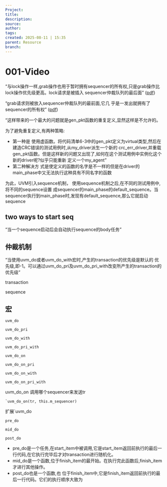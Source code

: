 ```yaml
---
Project:
title: 
description: 
source: 
author: 
tags: 
created: 2025-08-11 | 15:35
parent: Resource
branch: 
---
```

# 001-Video
“与lock操作一样,grab操作也用于暂时拥有sequencer的所有权,只是grab操作比lock操作优先级更高。lock请求是被插入 sequencer仲裁队列的最后面” ([pdf](zotero://open-pdf/library/items/BH7DPRKX?page=403&annotation=SQVRK7NY))

“grab请求则被放入sequencer仲裁队列的最前面,它几 乎是一发出就拥有了sequencer的所有权” ([pdf](zotero://open-pdf/library/items/BH7DPRKX?page=403&annotation=6DH43NCT))


“这样带来的一个最大的问题就是gen_pkt函数的重复定义,显然这样是不允许的。

为了避免重复定义,有两种策略:
- 第一种是 使用虚函数。将代码清单6-3中的gen_pkt定义为virtual类型,然后在建造CRC错误的测试用例时,从my_driver派生一个新的 crc_err_driver,并重载gen_pkt函数。但是这样新的问题又出现了,如何在这个测试用例中实例化这个新的driver呢?似乎只能重新 定义一个my_agent”
- 第二种解决方  式是使定义的函数的名字是不一样的但是在driver的main_phase中又无法执行这种具有不同名字的函数

为此，UVM引入sequence机制，
使用sequence机制之后,在不同的测试用例中,将不同的sequence设置  成sequencer的main_phase的default_sequence。当sequencer执行到main_phase时,发现有default_sequence,那么它就启动sequence

## two ways to start seq 


“当一个sequence启动后会自动执行sequence的body任务”

## 仲裁机制
“当使用uvm_do或者uvm_do_with宏时,产生的transaction的优先级是默认的 优先级,即-1。可以通过uvm_do_pri及uvm_do_pri_with改变所产生的transaction的优先级”

transaction

sequence 

## 宏
```
uvm_do

uvm_do_pri 

uvm_do_with

uvm_do_pri_with

uvm_do_on 

uvm_do_on_pri

uvm_do_on_with 

uvm_do_on_pri_with 

```
uvm_do_on 调用哪个sequencer来发送tr 

```
`uvm_do_on(tr, this.m_sequencer)
```

扩展`uvm_do 

```
pre_do 

mid_do

post_do

```
- pre_do是一个任务,在start_item中被调用,它是start_item返回前执行的最后一行代码,在它执行完毕后才对transaction进行随机化。
- mid_do是一个函数,位于finish_item的最开始。在执行完此函数后,finish_item才进行其他操作。
- post_do也是一个函数,也  位于finish_item中,它是finish_item返回前执行的最后一行代码。它们的执行顺序大致为